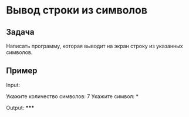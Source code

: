 # Вывод строки из символов

## Задача

Написать программу, которая выводит на экран строку из указанных символов.

## Пример

Input:

Укажите количество символов: 7
Укажите символ: \*

Output: **\*\*\***
